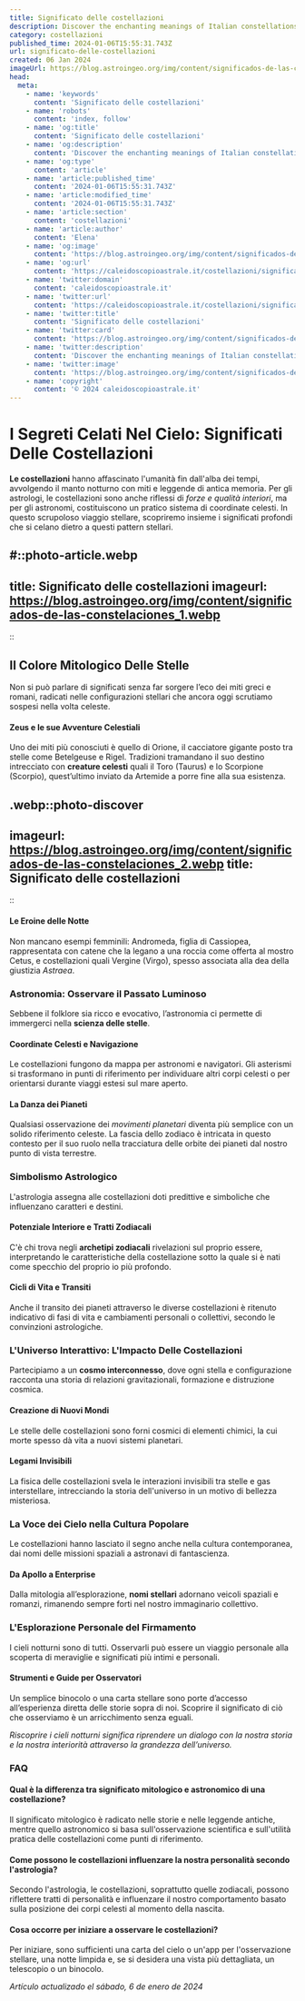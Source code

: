 ```yaml
---
title: Significato delle costellazioni
description: Discover the enchanting meanings of Italian constellations. Unlock celestial secrets and starry symbolism with our insightful guide. #StargazingItaly
category: costellazioni
published_time: 2024-01-06T15:55:31.743Z
url: significato-delle-costellazioni
created: 06 Jan 2024
imageUrl: https://blog.astroingeo.org/img/content/significados-de-las-constelaciones_1.webp
head:
  meta:
    - name: 'keywords'
      content: 'Significato delle costellazioni'
    - name: 'robots'
      content: 'index, follow'
    - name: 'og:title'
      content: 'Significato delle costellazioni'
    - name: 'og:description'
      content: 'Discover the enchanting meanings of Italian constellations. Unlock celestial secrets and starry symbolism with our insightful guide. #StargazingItaly'
    - name: 'og:type'
      content: 'article'
    - name: 'article:published_time'
      content: '2024-01-06T15:55:31.743Z'
    - name: 'article:modified_time'
      content: '2024-01-06T15:55:31.743Z'
    - name: 'article:section'
      content: 'costellazioni'
    - name: 'article:author'
      content: 'Elena'
    - name: 'og:image'
      content: 'https://blog.astroingeo.org/img/content/significados-de-las-constelaciones_1.webp'
    - name: 'og:url'
      content: 'https://caleidoscopioastrale.it/costellazioni/significato-delle-costellazioni'
    - name: 'twitter:domain'
      content: 'caleidoscopioastrale.it'
    - name: 'twitter:url'
      content: 'https://caleidoscopioastrale.it/costellazioni/significato-delle-costellazioni'
    - name: 'twitter:title'
      content: 'Significato delle costellazioni'
    - name: 'twitter:card'
      content: 'https://blog.astroingeo.org/img/content/significados-de-las-constelaciones_1.webp'
    - name: 'twitter:description'
      content: 'Discover the enchanting meanings of Italian constellations. Unlock celestial secrets and starry symbolism with our insightful guide. #StargazingItaly'
    - name: 'twitter:image'
      content: 'https://blog.astroingeo.org/img/content/significados-de-las-constelaciones_1.webp'
    - name: 'copyright'
      content: '© 2024 caleidoscopioastrale.it'
---
```

# I Segreti Celati Nel Cielo: Significati Delle Costellazioni

**Le costellazioni** hanno affascinato l'umanità fin dall'alba dei tempi, avvolgendo il manto notturno con miti e leggende di antica memoria. Per gli astrologi, le costellazioni sono anche riflessi di *forze e qualità interiori*, ma per gli astronomi, costituiscono un pratico sistema di coordinate celesti. In questo scrupoloso viaggio stellare, scopriremo insieme i significati profondi che si celano dietro a questi pattern stellari.

#::photo-article.webp
---
title: Significato delle costellazioni
imageurl: https://blog.astroingeo.org/img/content/significados-de-las-constelaciones_1.webp
---
::

## Il Colore Mitologico Delle Stelle

Non si può parlare di significati senza far sorgere l’eco dei miti greci e romani, radicati nelle configurazioni stellari che ancora oggi scrutiamo sospesi nella volta celeste. 

#### Zeus e le sue Avventure Celestiali

Uno dei miti più conosciuti è quello di Orione, il cacciatore gigante posto tra stelle come Betelgeuse e Rigel. Tradizioni tramandano il suo destino intrecciato con **creature celesti** quali il Toro (Taurus) e lo Scorpione (Scorpio), quest’ultimo inviato da Artemide a porre fine alla sua esistenza.

.webp::photo-discover
---
imageurl: https://blog.astroingeo.org/img/content/significados-de-las-constelaciones_2.webp
title: Significato delle costellazioni
---
::

#### Le Eroine delle Notte

Non mancano esempi femminili: Andromeda, figlia di Cassiopea, rappresentata con catene che la legano a una roccia come offerta al mostro Cetus, e costellazioni quali Vergine (Virgo), spesso associata alla dea della giustizia *Astraea*.

### Astronomia: Osservare il Passato Luminoso

Sebbene il folklore sia ricco e evocativo, l’astronomia ci permette di immergerci nella **scienza delle stelle**.

#### Coordinate Celesti e Navigazione

Le costellazioni fungono da mappa per astronomi e navigatori. Gli asterismi si trasformano in punti di riferimento per individuare altri corpi celesti o per orientarsi durante viaggi estesi sul mare aperto.

#### La Danza dei Pianeti

Qualsiasi osservazione dei *movimenti planetari* diventa più semplice con un solido riferimento celeste. La fascia dello zodiaco è intricata in questo contesto per il suo ruolo nella tracciatura delle orbite dei pianeti dal nostro punto di vista terrestre.

### Simbolismo Astrologico

L'astrologia assegna alle costellazioni doti predittive e simboliche che influenzano caratteri e destini.

#### Potenziale Interiore e Tratti Zodiacali

C'è chi trova negli **archetipi zodiacali** rivelazioni sul proprio essere, interpretando le caratteristiche della costellazione sotto la quale si è nati come specchio del proprio io più profondo.

#### Cicli di Vita e Transiti

Anche il transito dei pianeti attraverso le diverse costellazioni è ritenuto indicativo di fasi di vita e cambiamenti personali o collettivi, secondo le convinzioni astrologiche.

### L'Universo Interattivo: L'Impacto Delle Costellazioni

Partecipiamo a un **cosmo interconnesso**, dove ogni stella e configurazione racconta una storia di relazioni gravitazionali, formazione e distruzione cosmica.

#### Creazione di Nuovi Mondi

Le stelle delle costellazioni sono forni cosmici di elementi chimici, la cui morte spesso dà vita a nuovi sistemi planetari.

#### Legami Invisibili

La fisica delle costellazioni svela le interazioni invisibili tra stelle e gas interstellare, intrecciando la storia dell'universo in un motivo di bellezza misteriosa.

### La Voce dei Cielo nella Cultura Popolare

Le costellazioni hanno lasciato il segno anche nella cultura contemporanea, dai nomi delle missioni spaziali a astronavi di fantascienza.

#### Da Apollo a Enterprise

Dalla mitologia all’esplorazione, **nomi stellari** adornano veicoli spaziali e romanzi, rimanendo sempre forti nel nostro immaginario collettivo.

### L'Esplorazione Personale del Firmamento

I cieli notturni sono di tutti. Osservarli può essere un viaggio personale alla scoperta di meraviglie e significati più intimi e personali.

#### Strumenti e Guide per Osservatori

Un semplice binocolo o una carta stellare sono porte d’accesso all’esperienza diretta delle storie sopra di noi. Scoprire il significato di ciò che osserviamo è un arricchimento senza eguali.

*Riscoprire i cieli notturni significa riprendere un dialogo con la nostra storia e la nostra interiorità attraverso la grandezza dell’universo.*

### FAQ

#### Qual è la differenza tra significato mitologico e astronomico di una costellazione?
Il significato mitologico è radicato nelle storie e nelle leggende antiche, mentre quello astronomico si basa sull'osservazione scientifica e sull'utilità pratica delle costellazioni come punti di riferimento.

#### Come possono le costellazioni influenzare la nostra personalità secondo l'astrologia?
Secondo l'astrologia, le costellazioni, soprattutto quelle zodiacali, possono riflettere tratti di personalità e influenzare il nostro comportamento basato sulla posizione dei corpi celesti al momento della nascita.

#### Cosa occorre per iniziare a osservare le costellazioni?
Per iniziare, sono sufficienti una carta del cielo o un'app per l'osservazione stellare, una notte limpida e, se si desidera una vista più dettagliata, un telescopio o un binocolo.

_Artículo actualizado el sábado, 6 de enero de 2024_